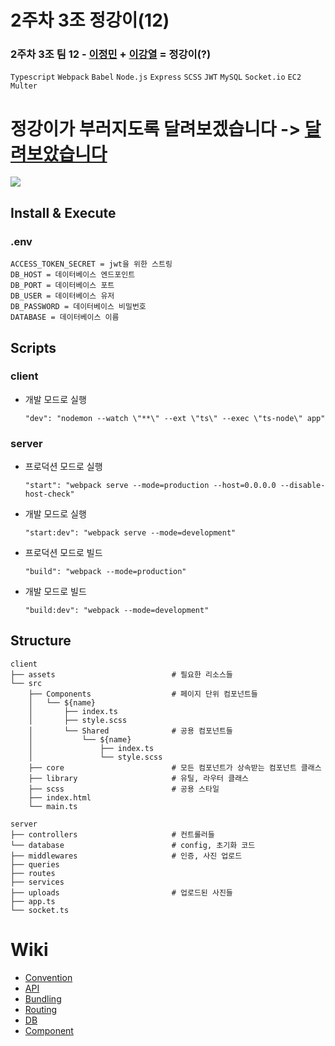 # 2주차 3조 정강이(12)
### 2주차 3조 팀 12 - [이정민](https://github.com/danmin20) + [이강열](https://github.com/KangyeolLee) = 정강이(?)

`Typescript` `Webpack` `Babel` `Node.js` `Express` `SCSS` `JWT` `MySQL` `Socket.io` `EC2` `Multer`

# 정강이가 부러지도록 달려보겠습니다 -> [달려보았습니다](http://3.34.200.100:3000/#/home)

<img src="https://i.ytimg.com/vi/GXSSZ_PytQ4/maxresdefault.jpg" />

## Install & Execute
### .env
```
ACCESS_TOKEN_SECRET = jwt을 위한 스트링
DB_HOST = 데이터베이스 엔드포인트
DB_PORT = 데이터베이스 포트
DB_USER = 데이터베이스 유저
DB_PASSWORD = 데이터베이스 비밀번호
DATABASE = 데이터베이스 이름
```
## Scripts
### client
- 개발 모드로 실행
  ```
  "dev": "nodemon --watch \"**\" --ext \"ts\" --exec \"ts-node\" app"
  ```
### server
- 프로덕션 모드로 실행
  ```
  "start": "webpack serve --mode=production --host=0.0.0.0 --disable-host-check"
  ```
- 개발 모드로 실행
  ```
  "start:dev": "webpack serve --mode=development"
  ```
- 프로덕션 모드로 빌드
  ```
  "build": "webpack --mode=production"
  ```
- 개발 모드로 빌드
  ```
  "build:dev": "webpack --mode=development"
  ```

## Structure
```
client
├── assets                          # 필요한 리소스들
└── src
    ├── Components                  # 페이지 단위 컴포넌트들
    │   └── ${name}
    │       ├── index.ts
    │       ├── style.scss
    │       └── Shared              # 공용 컴포넌트들
    │           └── ${name}
    │               ├── index.ts
    │               └── style.scss
    ├── core                        # 모든 컴포넌트가 상속받는 컴포넌트 클래스
    ├── library                     # 유틸, 라우터 클래스
    ├── scss                        # 공용 스타일
    ├── index.html
    └── main.ts
    
server
├── controllers                     # 컨트롤러들
└── database                        # config, 초기화 코드
├── middlewares                     # 인증, 사진 업로드
├── queries           
├── routes           
├── services              
├── uploads                         # 업로드된 사진들
├── app.ts
└── socket.ts
```


# Wiki
- [Convention](https://github.com/woowa-techcamp-2021/deal-12/wiki)
- [API](https://github.com/woowa-techcamp-2021/deal-12/wiki/RESTful-API)
- [Bundling](https://github.com/woowa-techcamp-2021/deal-12/wiki/Webpack-%EB%B0%8F-Babel-%EC%84%A4%EC%A0%95)
- [Routing](https://github.com/woowa-techcamp-2021/deal-12/wiki/Router-%EC%84%A4%EC%A0%95)
- [DB](https://github.com/woowa-techcamp-2021/deal-12/wiki/%EB%8D%B0%EC%9D%B4%ED%84%B0%EB%B2%A0%EC%9D%B4%EC%8A%A4)
- [Component](https://github.com/woowa-techcamp-2021/deal-12/wiki/%EC%BB%B4%ED%8F%AC%EB%84%8C%ED%8A%B8-%EB%8B%A8%EC%9C%84-%EC%B6%94%EC%83%81%ED%99%94)
